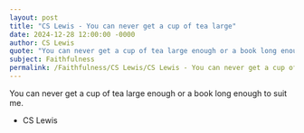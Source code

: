 ```yaml
---
layout: post
title: "CS Lewis - You can never get a cup of tea large"
date: 2024-12-28 12:00:00 -0000
author: CS Lewis
quote: "You can never get a cup of tea large enough or a book long enough to suit me."
subject: Faithfulness
permalink: /Faithfulness/CS Lewis/CS Lewis - You can never get a cup of tea large
---
```


You can never get a cup of tea large enough or a book long enough to suit me.

- CS Lewis
